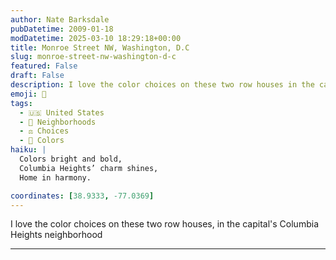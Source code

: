 ```yaml
---
author: Nate Barksdale
pubDatetime: 2009-01-18
modDatetime: 2025-03-10 18:29:18+00:00
title: Monroe Street NW, Washington, D.C
slug: monroe-street-nw-washington-d-c
featured: False
draft: False
description: I love the color choices on these two row houses in the capital's Columbia Heights neighborhood.
emoji: 🎨
tags:
  - 🇺🇸 United States
  - 🌆 Neighborhoods
  - ⚖️ Choices
  - 🎨 Colors
haiku: |
  Colors bright and bold,  
  Columbia Heights’ charm shines,  
  Home in harmony.

coordinates: [38.9333, -77.0369]
---
```


I love the color choices on these two row houses, in the capital's Columbia Heights neighborhood

---
